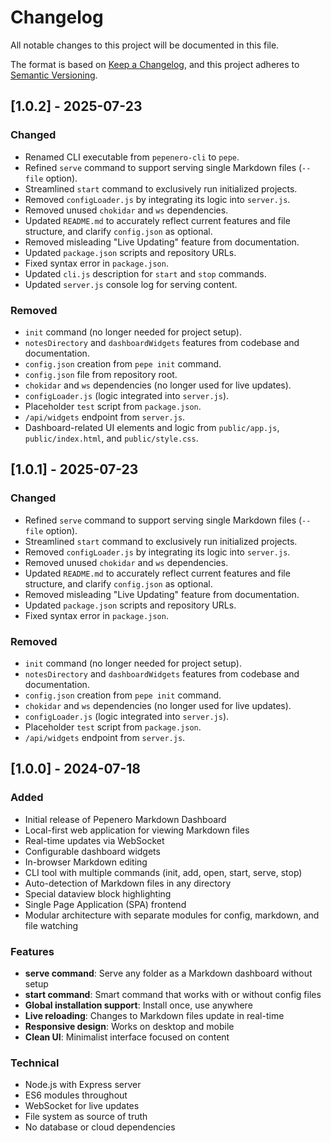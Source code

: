 # Changelog

All notable changes to this project will be documented in this file.

The format is based on [Keep a Changelog](https://keepachangelog.com/en/1.0.0/),
and this project adheres to [Semantic Versioning](https://semver.org/spec/v2.0.0.html).

## [1.0.2] - 2025-07-23

### Changed
- Renamed CLI executable from `pepenero-cli` to `pepe`.
- Refined `serve` command to support serving single Markdown files (`--file` option).
- Streamlined `start` command to exclusively run initialized projects.
- Removed `configLoader.js` by integrating its logic into `server.js`.
- Removed unused `chokidar` and `ws` dependencies.
- Updated `README.md` to accurately reflect current features and file structure, and clarify `config.json` as optional.
- Removed misleading "Live Updating" feature from documentation.
- Updated `package.json` scripts and repository URLs.
- Fixed syntax error in `package.json`.
- Updated `cli.js` description for `start` and `stop` commands.
- Updated `server.js` console log for serving content.

### Removed
- `init` command (no longer needed for project setup).
- `notesDirectory` and `dashboardWidgets` features from codebase and documentation.
- `config.json` creation from `pepe init` command.
- `config.json` file from repository root.
- `chokidar` and `ws` dependencies (no longer used for live updates).
- `configLoader.js` (logic integrated into `server.js`).
- Placeholder `test` script from `package.json`.
- `/api/widgets` endpoint from `server.js`.
- Dashboard-related UI elements and logic from `public/app.js`, `public/index.html`, and `public/style.css`.

## [1.0.1] - 2025-07-23

### Changed
- Refined `serve` command to support serving single Markdown files (`--file` option).
- Streamlined `start` command to exclusively run initialized projects.
- Removed `configLoader.js` by integrating its logic into `server.js`.
- Removed unused `chokidar` and `ws` dependencies.
- Updated `README.md` to accurately reflect current features and file structure, and clarify `config.json` as optional.
- Removed misleading "Live Updating" feature from documentation.
- Updated `package.json` scripts and repository URLs.
- Fixed syntax error in `package.json`.

### Removed
- `init` command (no longer needed for project setup).
- `notesDirectory` and `dashboardWidgets` features from codebase and documentation.
- `config.json` creation from `pepe init` command.
- `chokidar` and `ws` dependencies (no longer used for live updates).
- `configLoader.js` (logic integrated into `server.js`).
- Placeholder `test` script from `package.json`.
- `/api/widgets` endpoint from `server.js`.

## [1.0.0] - 2024-07-18

### Added
- Initial release of Pepenero Markdown Dashboard
- Local-first web application for viewing Markdown files
- Real-time updates via WebSocket
- Configurable dashboard widgets
- In-browser Markdown editing
- CLI tool with multiple commands (init, add, open, start, serve, stop)
- Auto-detection of Markdown files in any directory
- Special dataview block highlighting
- Single Page Application (SPA) frontend
- Modular architecture with separate modules for config, markdown, and file watching

### Features
- **serve command**: Serve any folder as a Markdown dashboard without setup
- **start command**: Smart command that works with or without config files
- **Global installation support**: Install once, use anywhere
- **Live reloading**: Changes to Markdown files update in real-time
- **Responsive design**: Works on desktop and mobile
- **Clean UI**: Minimalist interface focused on content

### Technical
- Node.js with Express server
- ES6 modules throughout
- WebSocket for live updates
- File system as source of truth
- No database or cloud dependencies 